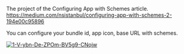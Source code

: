 The project of the Configuring App with Schemes article. 
https://medium.com/nsistanbul/configuring-app-with-schemes-2-194e00c95896

You can configure your bundle id, app icon, base URL with schemes.

<a href="https://ibb.co/GdsqhJR"><img src="https://i.ibb.co/sg5ZBPq/1-V-ybn-De-ZPOm-BV5g9-CNojw.png" alt="1-V-ybn-De-ZPOm-BV5g9-CNojw" border="0"></a>
